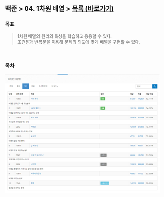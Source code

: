 
## 백준 > 04. 1차원 배열 > [목록 (바로가기)](https://www.acmicpc.net/step/6)

### 목표     
> 1차원 배열의 원리와 특성을 학습하고 응용할 수 있다.    
> 조건문과 반복문을 이용해 문제의 의도에 맞게 배열을 구현할 수 있다.    

<br>

### 목차 

![04. 1차원 배열 목차](00/A_Summary.png)

<br>

